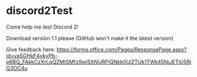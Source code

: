 # discord2Test

Come help me test Discord 2!


Download version 1.1 please (GitHub won't make it the latest version)

Give feedback here:
https://forms.office.com/Pages/ResponsePage.aspx?id=vaSGHkF4vkyPb-p6BQ_FAkkCzXrLqQZMtSMfz9wlSXNURFlQNkk0UjZTUk1TWk45NjJETjU5RjQ3OC4u
